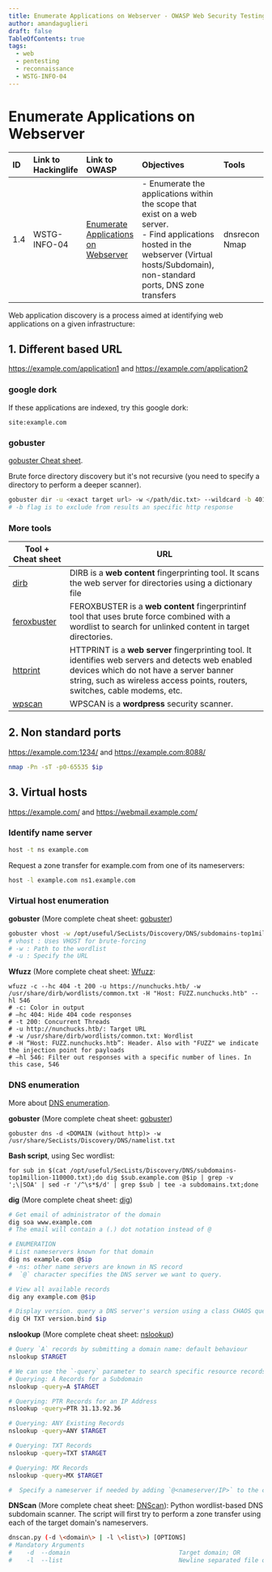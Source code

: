 ```yaml
---
title: Enumerate Applications on Webserver - OWASP Web Security Testing Guide
author: amandaguglieri
draft: false
TableOfContents: true
tags:
  - web
  - pentesting
  - reconnaissance
  - WSTG-INFO-04
---
```


# Enumerate Applications on Webserver

|ID|Link to Hackinglife|Link to OWASP|Objectives|Tools|
|:---|:---|:---|:---|:---|
|1.4|WSTG-INFO-04|[Enumerate Applications on Webserver](https://owasp.org/www-project-web-security-testing-guide/latest/4-Web_Application_Security_Testing/01-Information_Gathering/04-Enumerate_Applications_on_Webserver)|- Enumerate the applications within the scope that exist on a web server.  <br>- Find applications hosted in the webserver (Virtual hosts/Subdomain), non-standard ports, DNS zone transfers|dnsrecon  <br>Nmap|

Web application discovery is a process aimed at identifying web applications on a given infrastructure:

## 1. Different based URL

https://example.com/application1  and https://example.com/application2

### google dork

If these applications are indexed, try this google dork:

```
site:example.com
```

### gobuster 

[gobuster Cheat sheet](gobuster.md).

Brute force directory discovery but it's not recursive (you need to specify a directory to perform a deeper scanner). 

```bash
gobuster dir -u <exact target url> -w </path/dic.txt> --wildcard -b 401
# -b flag is to exclude from results an specific http response
```


### More tools

|  Tool + Cheat sheet | URL | 
| ------------------ | --- |
| [dirb](dirb.md) | DIRB is a **web content** fingerprinting tool. It scans the web server for directories using a dictionary file | 
| [feroxbuster](feroxbuster.md) | FEROXBUSTER is a **web content** fingerprintinf tool that uses brute force combined with a wordlist to search for unlinked content in target directories. |
| [httprint](httprint.md) | HTTPRINT is a **web server** fingerprinting tool. It identifies web servers and detects web enabled devices which do not have a server banner string, such as wireless access points, routers, switches, cable modems, etc. | 
| [wpscan](wpscan.md) | WPSCAN is a **wordpress** security scanner. | 



## 2. Non standard ports

https://example.com:1234/  and https://example.com:8088/

```bash
nmap -Pn -sT -p0-65535 $ip
```


## 3. Virtual hosts

https://example.com/  and https://webmail.example.com/

### Identify name server

```bash
host -t ns example.com
```

Request a zone transfer for example.com from one of its nameservers:

```bash
host -l example.com ns1.example.com
```



### Virtual host enumeration

**gobuster** (More complete cheat sheet: [gobuster](gobuster.md))


```bash
gobuster vhost -w /opt/useful/SecLists/Discovery/DNS/subdomains-top1million-5000.txt -u <exact target url>
# vhost : Uses VHOST for brute-forcing
# -w : Path to the wordlist
# -u : Specify the URL
```

**Wfuzz** (More complete cheat sheet: [Wfuzz](wfuzz.md):

```shell-session
wfuzz -c --hc 404 -t 200 -u https://nunchucks.htb/ -w /usr/share/dirb/wordlists/common.txt -H "Host: FUZZ.nunchucks.htb" --hl 546
# -c: Color in output
# –hc 404: Hide 404 code responses
# -t 200: Concurrent Threads
# -u http://nunchucks.htb/: Target URL
# -w /usr/share/dirb/wordlists/common.txt: Wordlist 
# -H “Host: FUZZ.nunchucks.htb”: Header. Also with "FUZZ" we indicate the injection point for payloads
# –hl 546: Filter out responses with a specific number of lines. In this case, 546
```


### DNS enumeration

More about [DNS enumeration](53-dns.md).

**gobuster** (More complete cheat sheet: [gobuster](gobuster.md))

```shell-session
gobuster dns -d <DOMAIN (without http)> -w /usr/share/SecLists/Discovery/DNS/namelist.txt
```


**Bash script**, using Sec wordlist:

```shell-session
for sub in $(cat /opt/useful/SecLists/Discovery/DNS/subdomains-top1million-110000.txt);do dig $sub.example.com @$ip | grep -v ';\|SOA' | sed -r '/^\s*$/d' | grep $sub | tee -a subdomains.txt;done
```


**dig** (More complete cheat sheet: [dig](dig.md))

```bash
# Get email of administrator of the domain
dig soa www.example.com
# The email will contain a (.) dot notation instead of @

# ENUMERATION
# List nameservers known for that domain
dig ns example.com @$ip
# -ns: other name servers are known in NS record
#  `@` character specifies the DNS server we want to query.

# View all available records
dig any example.com @$ip

# Display version. query a DNS server's version using a class CHAOS query and type TXT. However, this entry must exist on the DNS server.
dig CH TXT version.bind $ip
```


**nslookup** (More complete cheat sheet: [nslookup](nslookup.md))

```bash
# Query `A` records by submitting a domain name: default behaviour
nslookup $TARGET

# We can use the `-query` parameter to search specific resource records
# Querying: A Records for a Subdomain
nslookup -query=A $TARGET

# Querying: PTR Records for an IP Address
nslookup -query=PTR 31.13.92.36

# Querying: ANY Existing Records
nslookup -query=ANY $TARGET

# Querying: TXT Records
nslookup -query=TXT $TARGET

# Querying: MX Records
nslookup -query=MX $TARGET

#  Specify a nameserver if needed by adding `@<nameserver/IP>` to the command
```



**DNScan** (More complete cheat sheet: [DNScan](dnscan.md)): Python wordlist-based DNS subdomain scanner. The script will first try to perform a zone transfer using each of the target domain's nameservers.

```bash
dnscan.py (-d \<domain\> | -l \<list\>) [OPTIONS]
# Mandatory Arguments
#    -d  --domain                              Target domain; OR
#    -l  --list                                Newline separated file of domains to scan
```

